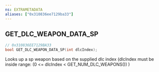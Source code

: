 ```yaml
---
ns: EXTRAMETADATA
aliases: ["0x310836ee7129ba33"]
---
```

## GET_DLC_WEAPON_DATA_SP

```c
// 0x310836EE7129BA33
bool GET_DLC_WEAPON_DATA_SP(int dlcIndex);
```

Looks up a sp weapon based on the supplied dlc index (dlcIndex must be inside range: (0 <= dlcIndex < GET_NUM_DLC_WEAPONS()) )

